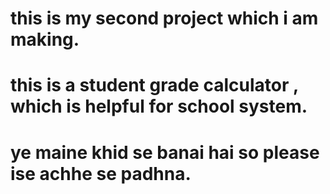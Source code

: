# this is my second project which i am making.
# this is a student grade calculator , which is helpful for school system.
# ye maine khid se banai hai so please ise achhe se padhna.